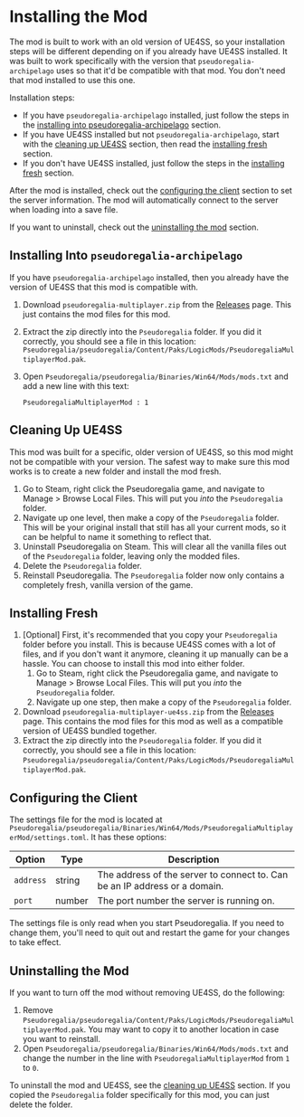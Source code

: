 # Installing the Mod

The mod is built to work with an old version of UE4SS, so your installation steps will be different depending on if you already have UE4SS installed. It was built to work specifically with the version that `pseudoregalia-archipelago` uses so that it'd be compatible with that mod. You don't need that mod installed to use this one.

Installation steps:

* If you have `pseudoregalia-archipelago` installed, just follow the steps in the [installing into pseudoregalia-archipelago](#installing-into-pseudoregalia-archipelago) section.
* If you have UE4SS installed but not `pseudoregalia-archipelago`, start with the [cleaning up UE4SS](#cleaning-up-ue4ss) section, then read the [installing fresh](#installing-fresh) section.
* If you don't have UE4SS installed, just follow the steps in the [installing fresh](#installing-fresh) section.

After the mod is installed, check out the [configuring the client](#configuring-the-client) section to set the server information. The mod will automatically connect to the server when loading into a save file.

If you want to uninstall, check out the [uninstalling the mod](#uninstalling-the-mod) section.

## Installing Into `pseudoregalia-archipelago`

If you have `pseudoregalia-archipelago` installed, then you already have the version of UE4SS that this mod is compatible with.

1. Download `pseudoregalia-multiplayer.zip` from the [Releases](todo) page. This just contains the mod files for this mod.
2. Extract the zip directly into the `Pseudoregalia` folder. If you did it correctly, you should see a file in this location: `Pseudoregalia/pseudoregalia/Content/Paks/LogicMods/PseudoregaliaMultiplayerMod.pak`.
3. Open `Pseudoregalia/pseudoregalia/Binaries/Win64/Mods/mods.txt` and add a new line with this text:

   ```
   PseudoregaliaMultiplayerMod : 1
   ```

## Cleaning Up UE4SS

This mod was built for a specific, older version of UE4SS, so this mod might not be compatible with your version. The safest way to make sure this mod works is to create a new folder and install the mod fresh.

1. Go to Steam, right click the Pseudoregalia game, and navigate to Manage > Browse Local Files. This will put you *into* the `Pseudoregalia` folder.
2. Navigate up one level, then make a copy of the `Pseudoregalia` folder. This will be your original install that still has all your current mods, so it can be helpful to name it something to reflect that.
3. Uninstall Pseudoregalia on Steam. This will clear all the vanilla files out of the `Pseudoregalia` folder, leaving only the modded files.
4. Delete the `Pseudoregalia` folder.
5. Reinstall Pseudoregalia. The `Pseudoregalia` folder now only contains a completely fresh, vanilla version of the game.

## Installing Fresh

1. [Optional] First, it's recommended that you copy your `Pseudoregalia` folder before you install. This is because UE4SS comes with a lot of files, and if you don't want it anymore, cleaning it up manually can be a hassle. You can choose to install this mod into either folder.
    1. Go to Steam, right click the Pseudoregalia game, and navigate to Manage > Browse Local Files. This will put you *into* the `Pseudoregalia` folder.
    2. Navigate up one step, then make a copy of the `Pseudoregalia` folder.
2. Download `pseudoregalia-multiplayer-ue4ss.zip` from the [Releases](todo) page. This contains the mod files for this mod as well as a compatible version of UE4SS bundled together.
3. Extract the zip directly into the `Pseudoregalia` folder. If you did it correctly, you should see a file in this location: `Pseudoregalia/pseudoregalia/Content/Paks/LogicMods/PseudoregaliaMultiplayerMod.pak`.

## Configuring the Client

The settings file for the mod is located at `Pseudoregalia/pseudoregalia/Binaries/Win64/Mods/PseudoregaliaMultiplayerMod/settings.toml`. It has these options:

| Option | Type | Description |
| --- | --- | --- |
| `address` | string | The address of the server to connect to. Can be an IP address or a domain. |
| `port` | number | The port number the server is running on. |

The settings file is only read when you start Pseudoregalia. If you need to change them, you'll need to quit out and restart the game for your changes to take effect.

## Uninstalling the Mod

If you want to turn off the mod without removing UE4SS, do the following:

1. Remove `Pseudoregalia/pseudoregalia/Content/Paks/LogicMods/PseudoregaliaMultiplayerMod.pak`. You may want to copy it to another location in case you want to reinstall.
2. Open `Pseudoregalia/pseudoregalia/Binaries/Win64/Mods/mods.txt` and change the number in the line with `PseudoregaliaMultiplayerMod` from `1` to `0`.

To uninstall the mod and UE4SS, see the [cleaning up UE4SS](#cleaning-up-ue4ss) section. If you copied the `Pseudoregalia` folder specifically for this mod, you can just delete the folder.
